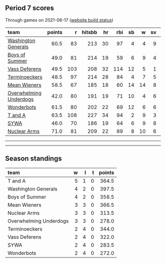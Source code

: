 

## Period 7 scores

Through games on 2021-08-17 ([website build status](https://github.com/brian-bot/pl-site/actions))


|team                                              | points|   r| hitsbb| hr| rbi| sb|  w| sv|  so|   era|  whip|
|:-------------------------------------------------|------:|---:|------:|--:|---:|--:|--:|--:|---:|-----:|-----:|
|[Washington Generals](./washingtongenerals)       |   60.5|  83|    213| 30|  97|  4|  4|  9| 121| 3.419| 1.286|
|[Boys of Summer](./boysofsummer)                  |   49.0|  81|    214| 19|  59|  6|  9|  4| 124| 3.682| 1.227|
|[Vass Deferens](./vassdeferens)                   |   49.5| 103|    208| 32| 114| 12|  5|  1| 111| 6.201| 1.430|
|[Terminoeckers](./terminoeckers)                  |   48.5|  97|    214| 28|  84|  4|  7|  5| 121| 5.030| 1.315|
|[Mean Wieners](./meanwieners)                     |   58.5|  67|    185| 18|  60| 14| 14|  8| 132| 3.154| 1.214|
|[Overwhelming Underdogs](./overwhelmingunderdogs) |   42.0|  80|    191| 19|  71| 10|  4|  6| 100| 3.821| 1.208|
|[Wonderbots](./wonderbots)                        |   61.5|  80|    202| 22|  69| 12|  6|  6| 147| 3.632| 1.150|
|[T and A](./tanda)                                |   63.5| 108|    227| 34|  94|  2|  9|  3| 124| 3.960| 1.224|
|[SYWA](./sywa)                                    |   46.0|  70|    186| 19|  64|  6|  9|  8| 122| 4.887| 1.206|
|[Nuclear Arms](./nucleararms)                     |   71.0|  81|    209| 22|  89|  8| 10|  6| 131| 3.545| 1.098|

* * *
* * *

## Season standings


|team                   |  w|  l|  t| points|
|:----------------------|--:|--:|--:|------:|
|T and A                |  5|  1|  0|  364.5|
|Washington Generals    |  4|  2|  0|  397.5|
|Boys of Summer         |  4|  2|  0|  358.5|
|Mean Wieners           |  3|  3|  0|  366.5|
|Nuclear Arms           |  3|  3|  0|  313.5|
|Overwhelming Underdogs |  3|  3|  0|  278.0|
|Terminoeckers          |  2|  4|  0|  344.0|
|Vass Deferens          |  2|  4|  0|  322.0|
|SYWA                   |  2|  4|  0|  283.5|
|Wonderbots             |  2|  4|  0|  272.0|


